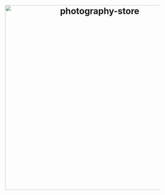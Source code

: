 <h1 align="center">
  <img src="https://img-a.udemycdn.com/course/750x422/2554823_4e4e_16.jpg" alt="photography-store" width="600">
</h1>
